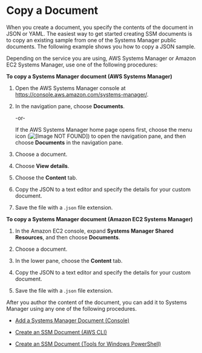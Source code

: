 # Copy a Document<a name="copy-document"></a>

When you create a document, you specify the contents of the document in JSON or YAML\. The easiest way to get started creating SSM documents is to copy an existing sample from one of the Systems Manager public documents\. The following example shows you how to copy a JSON sample\.

Depending on the service you are using, AWS Systems Manager or Amazon EC2 Systems Manager, use one of the following procedures:

**To copy a Systems Manager document \(AWS Systems Manager\)**

1. Open the AWS Systems Manager console at [https://console\.aws\.amazon\.com/systems\-manager/](https://console.aws.amazon.com/systems-manager/)\.

1. In the navigation pane, choose **Documents**\.

   \-or\-

   If the AWS Systems Manager home page opens first, choose the menu icon \(![\[Image NOT FOUND\]](http://docs.aws.amazon.com/systems-manager/latest/userguide/images/menu-icon-small.png)\) to open the navigation pane, and then choose **Documents** in the navigation pane\.

1. Choose a document\. 

1. Choose **View details**\.

1. Choose the **Content** tab\.

1. Copy the JSON to a text editor and specify the details for your custom document\.

1. Save the file with a \.`json` file extension\.

**To copy a Systems Manager document \(Amazon EC2 Systems Manager\)**

1. In the Amazon EC2 console, expand **Systems Manager Shared Resources**, and then choose **Documents**\.

1. Choose a document\. 

1. In the lower pane, choose the **Content** tab\.

1. Copy the JSON to a text editor and specify the details for your custom document\.

1. Save the file with a \.`json` file extension\.

After you author the content of the document, you can add it to Systems Manager using any one of the following procedures\. 

+ [Add a Systems Manager Document \(Console\)](create-ssm-console.md)

+ [Create an SSM Document \(AWS CLI\)](create-ssm-document-cli.md)

+ [Create an SSM Document \(Tools for Windows PowerShell\)](create-ssm-document-ps.md)